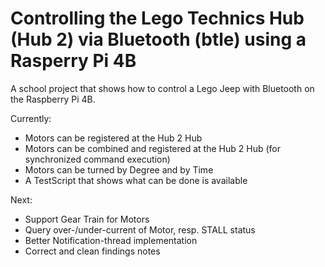 # Controlling the Lego Technics Hub (Hub 2) via Bluetooth (btle) using a Rasperry Pi 4B
A school project that shows how to control a Lego Jeep with Bluetooth on the Raspberry Pi 4B.

Currently:
  - Motors can be registered at the Hub 2 Hub
  - Motors can be combined and registered at the Hub 2 Hub (for synchronized command execution)
  - Motors can be turned by Degree and by Time
  - A TestScript that shows what can be done is available
  
Next:
  - Support Gear Train for Motors
  - Query over-/under-current of Motor, resp. STALL status
  - Better Notification-thread implementation
  - Correct and clean findings notes
